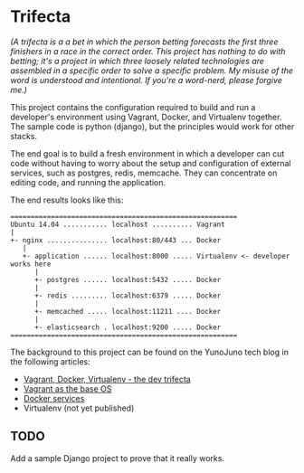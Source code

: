 # Trifecta

_(A trifecta is a a bet in which the person betting forecasts the first three finishers in a race in the correct order. This project has nothing to do with betting; it's a project in which three loosely related technologies are assembled in a specific order to solve a specific problem. My misuse of the word is understood and intentional. If you're a word-nerd, please forgive me.)_

This project contains the configuration required to build and run a developer's environment using Vagrant, Docker, and Virtualenv together. The sample code is python (django), but the principles would work for other stacks.

The end goal is to build a fresh environment in which a developer can cut code without having to worry about the setup and configuration of external services, such as postgres, redis, memcache. They can concentrate on editing code, and running the application.

The end results looks like this:

```
========================================================
Ubuntu 14.04 ........... localhost .......... Vagrant
|
+- nginx ............... localhost:80/443 ... Docker
   |
   +- application ...... localhost:8000 ..... Virtualenv <- developer works here
      |
      +- postgres ...... localhost:5432 ..... Docker
      |
      +- redis ......... localhost:6379 ..... Docker
      |
      +- memcached ..... localhost:11211 .... Docker
      |
      +- elasticsearch . localhost:9200 ..... Docker
========================================================

```


The background to this project can be found on the YunoJuno tech blog in the following articles:

* [Vagrant, Docker, Virtualenv - the dev trifecta](http://tech.yunojuno.com/heroku-in-a-box)
* [Vagrant as the base OS](http://tech.yunojuno.com/vagrant-as-the-base-os)
* [Docker services](http://tech.yunojuno.com/trifecta-part-2-docker)
* Virtualenv (not yet published)

## TODO

Add a sample Django project to prove that it really works.
